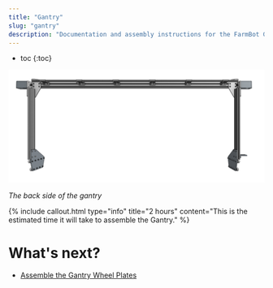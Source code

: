 ```yaml
---
title: "Gantry"
slug: "gantry"
description: "Documentation and assembly instructions for the FarmBot Genesis gantry"
---
```


* toc
{:toc}


![back side of the gantry](_images/back_side_of_the_gantry.png)

_The back side of the gantry_



{%
include callout.html
type="info"
title="2 hours"
content="This is the estimated time it will take to assemble the Gantry."
%}


# What's next?

 * [Assemble the Gantry Wheel Plates](gantry/assemble-the-gantry-wheel-plates.md)
